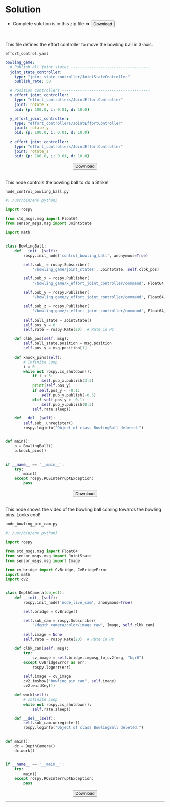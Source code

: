 # Solution

- Complete solution is in this zip file => <a href="pkg_gazebo.zip" download><button>Download</button></a>

<br/>

This file defines the effort controller to move the bowling ball in 3-axis.

`effort_control.yaml`

```yaml
bowling_game:
  # Publish all joint states -----------------------------------
  joint_state_controller:
    type: "joint_state_controller/JointStateController"
    publish_rate: 50

  # Position Controllers ---------------------------------------
  x_effort_joint_controller:
    type: "effort_controllers/JointEffortController"
    joint: rotate_x
    pid: {p: 100.0, i: 0.01, d: 10.0}

  y_effort_joint_controller:
    type: "effort_controllers/JointEffortController"
    joint: rotate_y
    pid: {p: 100.0, i: 0.01, d: 10.0}

  z_effort_joint_controller:
    type: "effort_controllers/JointEffortController"
    joint: rotate_z
    pid: {p: 100.0, i: 0.01, d: 10.0}

```

<center><a href="effort_control.yaml" download><button>Download</button></a></center>

<br/>

This node controls the bowling ball to do a Strike!

`node_control_bowling_ball.py`


```python
#! /usr/bin/env python3

import rospy

from std_msgs.msg import Float64
from sensor_msgs.msg import JointState

import math


class BowlingBall:
    def __init__(self):
        rospy.init_node('control_bowling_ball', anonymous=True)

        self.sub_ = rospy.Subscriber(
            '/bowling_game/joint_states', JointState, self.clbk_pos)

        self.pub_x = rospy.Publisher(
            '/bowling_game/x_effort_joint_controller/command', Float64, queue_size=1)

        self.pub_y = rospy.Publisher(
            '/bowling_game/y_effort_joint_controller/command', Float64, queue_size=1)

        self.pub_z = rospy.Publisher(
            '/bowling_game/z_effort_joint_controller/command', Float64, queue_size=1)

        self.ball_state = JointState()
        self.pos_y = 0
        self.rate = rospy.Rate(20)  # Rate in Hz

    def clbk_pos(self, msg):
        self.ball_state.position = msg.position
        self.pos_y = msg.position[1]

    def knock_pins(self):
        # Infinite Loop
        i = 0
        while not rospy.is_shutdown():
            if i < 5:
                self.pub_x.publish(3.5)
            print(self.pos_y)
            if self.pos_y < -0.1:
                self.pub_y.publish(-0.5)
            elif self.pos_y > -0.1:
                self.pub_y.publish(0.5)
            self.rate.sleep()

    def __del__(self):
        self.sub_.unregister()
        rospy.loginfo("Object of class BowlingBall deleted.")


def main():
    b = BowlingBall()
    b.knock_pins()


if __name__ == '__main__':
    try:
        main()
    except rospy.ROSInterruptException:
        pass

```

<center><a href="node_control_bowling_ball.py" download><button>Download</button></a></center>

<br/>

This node shows the video of the bowling ball coming towards the bowling pins. Looks cool!

`node_bowling_pin_cam.py`

```python
#! /usr/bin/env python3

import rospy

from std_msgs.msg import Float64
from sensor_msgs.msg import JointState
from sensor_msgs.msg import Image

from cv_bridge import CvBridge, CvBridgeError
import math
import cv2


class DepthCamera(object):
    def __init__(self):
        rospy.init_node('node_live_cam', anonymous=True)

        self.bridge = CvBridge()

        self.sub_cam = rospy.Subscriber(
            "/depth_camera/color/image_raw", Image, self.clbk_cam)

        self.image = None
        self.rate = rospy.Rate(20)  # Rate in Hz

    def clbk_cam(self, msg):
        try:
            cv_image = self.bridge.imgmsg_to_cv2(msg, "bgr8")
        except CvBridgeError as err:
            rospy.logerr(err)

        self.image = cv_image
        cv2.imshow("bowling pin cam", self.image)
        cv2.waitKey(1)

    def work(self):
        # Infinite Loop
        while not rospy.is_shutdown():
            self.rate.sleep()

    def __del__(self):
        self.sub_cam.unregister()
        rospy.loginfo("Object of class BowlingBall deleted.")


def main():
    dc = DepthCamera()
    dc.work()


if __name__ == '__main__':
    try:
        main()
    except rospy.ROSInterruptException:
        pass

```

<center><a href="node_bowling_pin_cam.py" download><button>Download</button></a></center>

---

